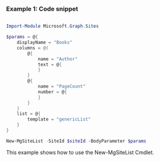 ### Example 1: Code snippet

```powershell

Import-Module Microsoft.Graph.Sites

$params = @{
	displayName = "Books"
	columns = @(
		@{
			name = "Author"
			text = @{
			}
		}
		@{
			name = "PageCount"
			number = @{
			}
		}
	)
	list = @{
		template = "genericList"
	}
}

New-MgSiteList -SiteId $siteId -BodyParameter $params

```
This example shows how to use the New-MgSiteList Cmdlet.

